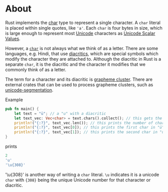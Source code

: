 # About

Rust implements the [char][char type] type to represent a single character. A `char` literal is placed within single quotes, like `'a'`.
Each `char` is four bytes in size, which is large enough to represent most [Unicode][unicode] characters as [Unicode Scalar Values][unicode scalar].

However, a [`char`][character type] is not always what we think of as a letter. There are some languages, e.g. Hindi,  that use [diacritics][diacritics],
which are special symbols which modify the character they are attached to. Although the diacritic in Rust is a separate `char`, it is the diacritic and
the character it modifies that we commonly think of as a letter.

The term for a character and its diacritic is [grapheme cluster][grapheme cluster]. There are external crates that can be used to process grapheme clusters,
such as [unicode-segmentation][unicode-segmentation].

Example

```rust
pub fn main() {
    let text = "ü"; // a "u" with a diacritic
    let text_vec: Vec<char> = text.chars().collect(); // this gets the chars in "ü"
    println!("{:?}", text_vec.len()); // this prints the number of chars in "ü"
    println!("{:?}", text_vec[0]); // this prints the first char in "ü"
    println!("{:?}", text_vec[1]); // this prints the second char in "ü"
}
```

prints

```rust
2
'u'
'\u{308}'
```

'\u{308}' is another way of writing a `char` literal. `\u` indicates it is a unicode `char` with `{308}` being the unique Unicode number for that character
or diacritic.

[char type]: https://doc.rust-lang.org/std/primitive.char.html
[unicode]: http://www.unicode.org/glossary/#unicode
[character type]: https://doc.rust-lang.org/book/ch03-02-data-types.html#the-character-type
[unicode scalar]: http://www.unicode.org/glossary/#unicode_scalar_value
[diacritics]: http://www.unicode.org/glossary/#diacritic
[grapheme cluster]: https://doc.rust-lang.org/book/ch08-02-strings.html#bytes-and-scalar-values-and-grapheme-clusters-oh-my
[unicode-segmentation]: https://crates.io/crates/unicode-segmentation
